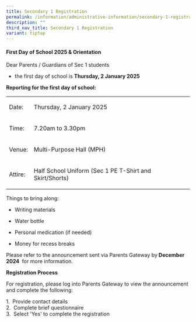 ```yaml
---
title: Secondary 1 Registration
permalink: /information/administrative-information/secondary-1-registration/
description: ""
third_nav_title: Secondary 1 Registration
variant: tiptap
---
```

<h4><strong>First Day of School 2025 &amp; Orientation</strong></h4>
<p>Dear Parents / Guardians of Sec 1 students</p>
<ul data-tight="true" class="tight">
<li>
<p>the first day of school is <strong>Thursday, 2 January 2025&nbsp;&nbsp;</strong>
</p>
</li>
</ul>
<p><strong>Reporting for the first day of school:</strong>
</p>
<table style="minWidth: 50px">
<colgroup>
<col>
<col>
</colgroup>
<tbody>
<tr>
<td rowspan="1" colspan="1">
<p>Date:</p>
</td>
<td rowspan="1" colspan="1">
<p>Thursday, 2 January 2025</p>
</td>
</tr>
<tr>
<td rowspan="1" colspan="1">
<p>Time:</p>
</td>
<td rowspan="1" colspan="1">
<p>7.20am to 3.30pm</p>
</td>
</tr>
<tr>
<td rowspan="1" colspan="1">
<p>Venue:</p>
</td>
<td rowspan="1" colspan="1">
<p>Multi-Purpose Hall (MPH)</p>
</td>
</tr>
<tr>
<td rowspan="1" colspan="1">
<p>Attire:</p>
</td>
<td rowspan="1" colspan="1">
<p>Half School Uniform (Sec 1 PE T-Shirt and Skirt/Shorts)</p>
</td>
</tr>
</tbody>
</table>
<p>Things to bring along:</p>
<ul data-tight="true" class="tight">
<li>
<p>Writing materials</p>
</li>
<li>
<p>Water bottle</p>
</li>
<li>
<p>Personal medication (if needed)</p>
</li>
<li>
<p>Money for recess breaks</p>
</li>
</ul>
<p>Please refer to the announcement sent via Parents Gateway by<strong> December 2024&nbsp;</strong> for
more information.</p>
<p><strong>Registration Process</strong>
</p>
<p>For registration, please log into Parents Gateway to view the announcement
and complete the following:</p>
<p>1.&nbsp; Provide contact details
<br>2.&nbsp; Complete brief questionnaire
<br>3.&nbsp; Select 'Yes' to complete the registration</p>